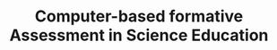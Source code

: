 ---
id: "cfa" # nochmal überlegen
method: "Seminar"
institution: "Fakultät für Erziehungswissenschaft"
title: "Computer-based formative Assessment in Science Education"
title_project:
title_short: "CfA"
period: "Apr 23 ­­- Mar 24 (12 months)"
foerderlinie: "Fachspezifische Data Literacy"
round: "2"
filter: "2"
lecture2go:
uhh_url: "https://www.hcl.uni-hamburg.de/ddlitlab/data-literacy-lehrlabor/zweite-foerderrunde/02-computer-based-assessment.html"
contributors: "Dr. Güler Yavuz Temel, Dr. Julia Barenthien"
quote: "We believe that the ability of pre-service teachers to design their own summative and formative assessment methods and strategies by using digital notebooks, to analyze the data obtained from these practices, and to share statistical analysis results by using graphs and tables in a short period of time can make significant contributions to the teaching and learning process."
text: |
    ## Ausrichtung des Projekts

    Das Seminar wurde thematisch in das formatives Assessment eingebettet, das für das Unterrichten in Schulen relevant ist. Ziel war es, angehenden Lehrkräften theoretische Grundlagen zur Beurteilung von Schülerleistungen zu vermitteln, um diagnostische Informationen zur Verbesserung von Lehren und Lernen bereitzustellen. Im Seminar wurden Unterschiede zwischen formativem und summativem Assessment, verschiedene Formen des formativen Assessments (z. B. Peer- und Self-Assessment) sowie die Vergabe von spezifischem Feedback behandelt. Die Teilnehmer:innen erstellten diagnostische Aufgaben zu einem selbstgewählten Thema und entwickelten spezifisches Feedback hierzu.

    Zudem ermöglichte das Projekt den Lehramtsstudierenden, "digital basierte Assessments" und "Unterrichtsaktivitäten" mit Jupyter-Notebooks zu erlernen. Dabei wurden formative Beurteilungsmethoden mit den Programmiersprachen Python und R Studio angewendet. Tools wie "nbgrader" ermöglichten die Erstellung von Quizzes und automatisches Feedback. Zudem entwickelten wir mit Python geeignete Ansätze für Peer Assessments und visualisierten Konzeptbeziehungen mithilfe von Concept Maps und Jupyter-Packages. Weiterhin wurden mit Jupytercards simulationsbasierte Fragen und Feedbacks für verschiedene Fachinhalte erstellt.

    ## Rückblick und Ergebnisse

    Das praktische Ergebnis des Projekts besteht darin, dass Lehramtsstudierende in der Lage sein werden, Bewertungen und Evaluierungsaktivitäten im Unterricht mithilfe von Jupyter-Notebooks zu entwickeln. Wir haben gezeigt, dass Multiple-Choice-Tests, Hausaufgaben, Projekt- und Lernkarten sowie Peer-Assessment eingesetzt werden können. Schnelles digitales Feedback wurde als wichtige Methode zur Verbesserung des Lehr- und Lernprozesses hervorgehoben, und Tools wurden vorgestellt, die die zeitnahe Rückmeldung an Schüler:innen auch in großen und heterogenen Klassen ermöglichen. Auch die Entwicklung neuer Anwendungen mit den Programmiersprachen, die Jupyter bietet, wurde demonstriert. Selbst Lehramtsstudierende aus Geistes- oder Sprachstudiengängen konnten grundlegende Programmierkenntnisse erwerben. Die Vorteile von Jupyter-Notebooks für die Erstellung und den Austausch von Lernmaterialien sowie deren visuelle Überlegenheit wurden ebenfalls erörtert.

    Trotz anfänglicher Unsicherheiten und Vorurteilen gegenüber digitalen Anwendungen passten sich selbst Studierende mit geringen Programmierkenntnissen schnell an den Umgang mit Jupyter-Notebooks an. Die Ergebnisse der am Ende des Semesters erstellten Projektaufgaben und die Ergebnisse des Prä-Posttests bestätigten diese Beobachtung.

    Wir planen, die Kursmaterialien, die wir im Rahmen des Projekts entwickelt haben, auf den Open-Access-Plattformen der Universität zur Verfügung zu stellen. Wir denken auch, dass insbesondere der Abschnitt für die Fachbereiche, die Inhalte zur Computerprogrammierung anbieten, im Hinblick auf die Evaluation von Interesse sein könnte.

    ## Tipps von Lehrenden für Lehrende

    Aus akademischer Sicht sind die Beiträge des Projekts folgende: Neben der Programmiersprache R haben die Lehrenden auch Kenntnisse in Python erworben. Es ist geplant, die Programmiersprache Python und die zahlreichen Visualisierungspakete, die sie bietet, für die Visualisierung eigener wissenschaftlicher Arbeiten und Projekte zu nutzen. Darüber hinaus haben die Erfahrungen aus diesem Projekt geholfen, neue Projektideen im Zusammenhang mit computergestützten oder digitalen Assessments zu entwickeln.

image: "https://www.hcl.uni-hamburg.de/16952605/cfa-stem-t4l-pnspchyksw-unsplash-733x414-38a28c807e3312d7847c70259e71e370b06712fe.jpg"
image_credit: "stem t4l / unsplash"
link_external: "https://www.hcl.uni-hamburg.de/ddlitlab/data-literacy-lehrlabor/jupyter.html"
stine: "WiSe 2023/24:  Seminar https://www.stine.uni-hamburg.de/scripts/mgrqispi.dll?APPNAME=CampusNet&PRGNAME=COURSEDETAILS&ARGUMENTS=-N000000000000001,-N000605,-N0,-N387534249326293,-N387534249320294,-N0,-N0,-N3,-APYWeYuB-mBovYBAP4WiFPBmqOqUXWffF7g5dcd6WWYVtvY6YYQp0WQLw4SWjWzn9CuAAeDGXWd5M7NPx7ZogVQopmURjrq6KeDRYQNKgYSKKRQoZxIpCWZobmYoEWQp94olFQNwNVzK6mdKLcd5-QzPBfNwJ7jVt4Y53Pz6pmBKYHNaAOYKxVD6-foHPxfZMfkZaVULeRdooxuH8OBoYfUWS7QWoOqouedoTQd5afD6h7fwfvDmzvq2FVILemuUvRoWYQIWhQuewc-LgxfmdxUVdHdHVRzWDPULfVYWFWIcFVgLUmY5d7dDjYWDd4YPlVoHoYWoxfInwQNUavDNAxYG6etZkWQp8ffoePB65QNUk7dZ6xzWwmZKW4MK8RZPL4BP3WBHCvY6FRz6d3fo97fPMv-mfvMU6QjL3mWRffdHScDoIWuPufILb4SAffqLVmqZeVqW0Rz7Z7qRAOSHZeY6kWD2jQNUjHQeFCYwTOzozW-P34uoh4zatxYWHQIWdHZKWWSVjrUKzYqwsRNUmYoR7VImyYSHQRZWDOQfAQWoZVZcwYWo3RuAEYf6FPNLjxqnAYUBtmMW7WMH97Mow4IR94gPkQNWBYW5MPomFRIcdeMFjxgpumbNdmMoVejHuWUKbcupY4M5Ffj56YuRgvB5v4YwzQd5UWQ5ExfRPRgRqeq7AOtZ-Rz6DPB65O-mdQfKdmo5mcD53cUPmmMHqOYAdcWnwVBZJCfUV7YPamBWZQdUEOYRqvgLFHNmPQQiN"
---